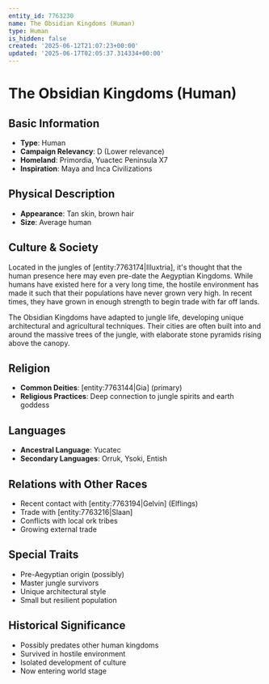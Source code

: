 ```yaml
---
entity_id: 7763230
name: The Obsidian Kingdoms (Human)
type: Human
is_hidden: false
created: '2025-06-12T21:07:23+00:00'
updated: '2025-06-17T02:05:37.314334+00:00'
---
```


# The Obsidian Kingdoms (Human)

## Basic Information

- **Type**: Human
- **Campaign Relevancy**: D (Lower relevance)
- **Homeland**: Primordia, Yuactec Peninsula X7
- **Inspiration**: Maya and Inca Civilizations

## Physical Description

- **Appearance**: Tan skin, brown hair
- **Size**: Average human

## Culture & Society

Located in the jungles of [entity:7763174|Illuxtria], it's thought that the human presence here may even pre-date the Aegyptian Kingdoms. While humans have existed here for a very long time, the hostile environment has made it such that their populations have never grown very high. In recent times, they have grown in enough strength to begin trade with far off lands.

The Obsidian Kingdoms have adapted to jungle life, developing unique architectural and agricultural techniques. Their cities are often built into and around the massive trees of the jungle, with elaborate stone pyramids rising above the canopy.

## Religion

- **Common Deities**: [entity:7763144|Gia] (primary)
- **Religious Practices**: Deep connection to jungle spirits and earth goddess

## Languages

- **Ancestral Language**: Yucatec
- **Secondary Languages**: Orruk, Ysoki, Entish

## Relations with Other Races

- Recent contact with [entity:7763194|Gelvin] (Elflings)
- Trade with [entity:7763216|Slaan]
- Conflicts with local ork tribes
- Growing external trade

## Special Traits

- Pre-Aegyptian origin (possibly)
- Master jungle survivors
- Unique architectural style
- Small but resilient population

## Historical Significance

- Possibly predates other human kingdoms
- Survived in hostile environment
- Isolated development of culture
- Now entering world stage